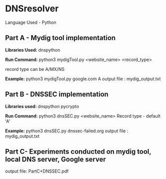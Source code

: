 # DNSresolver

Language Used - Python


## Part A - Mydig tool implementation

**Libraries Used:**
  dnspython


**Run Command:**
python3 mydigTool.py <website_name> <record_type>

record type can be A/MX/NS

**Example:**
python3 mydigTool.py google.com A
output file : mydig_output.txt

## Part B - DNSSEC implementation

**Libraries used:**
dnspython
pycrypto

**Run Command:**
python3 dnsSEC.py <website_name>
Record type - default 'A'

**Example:**
python3 dnsSEC.py dnssec-failed.org
output file : mydig_output.txt

## Part C- Experiments conducted on mydig tool, local DNS server, Google server
output file: PartC+DNSSEC.pdf
